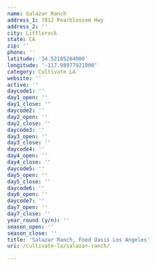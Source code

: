 ```yaml
---
name: Salazar Ranch
address_1: 7812 Pearblossom Hwy
address_2: ''
city: Littlerock
state: CA
zip: ''
phone: ''
latitude: '34.52105264000'
longitude: '-117.98977921000'
category: Cultivate LA
website: ''
active: ''
daycode1: ''
day1_open: ''
day1_close: ''
daycode2: ''
day2_open: ''
day2_close: ''
daycode3: ''
day3_open: ''
day3_close: ''
daycode4: ''
day4_open: ''
day4_close: ''
daycode5: ''
day5_open: ''
day5_close: ''
daycode6: ''
day6_open: ''
daycode7: ''
day7_open: ''
day7_close: ''
year_round (y/n): ''
season_open: ''
season_close: ''
title: 'Salazar Ranch, Food Oasis Los Angeles'
uri: /cultivate-la/salazar-ranch/

---
```


